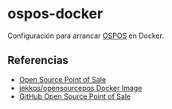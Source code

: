 # ospos-docker

Configuración para arrancar [OSPOS](https://opensourcepos.org) en Docker.

## Referencias

- [Open Source Point of Sale](https://opensourcepos.org)
- [jekkos/opensourcepos Docker Image](https://hub.docker.com/r/jekkos/opensourcepos/)
- [GitHub Open Source Point of Sale](https://github.com/opensourcepos/opensourcepos)
